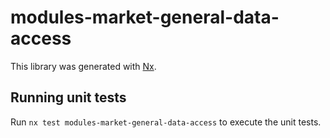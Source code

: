 # modules-market-general-data-access

This library was generated with [Nx](https://nx.dev).


## Running unit tests

Run `nx test modules-market-general-data-access` to execute the unit tests.

